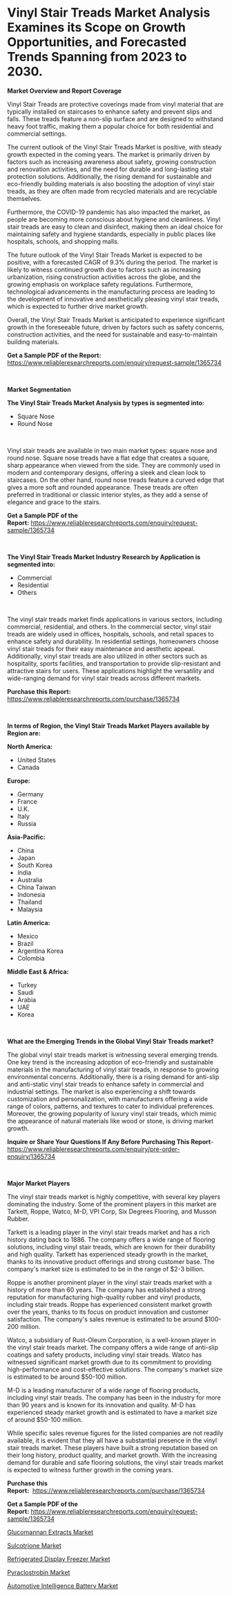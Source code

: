 <p><h1>Vinyl Stair Treads Market Analysis Examines its Scope on Growth Opportunities, and Forecasted Trends Spanning from 2023 to 2030.</h1></p><p><strong>Market Overview and Report Coverage</strong></p>
<p><p>Vinyl Stair Treads are protective coverings made from vinyl material that are typically installed on staircases to enhance safety and prevent slips and falls. These treads feature a non-slip surface and are designed to withstand heavy foot traffic, making them a popular choice for both residential and commercial settings.</p><p>The current outlook of the Vinyl Stair Treads Market is positive, with steady growth expected in the coming years. The market is primarily driven by factors such as increasing awareness about safety, growing construction and renovation activities, and the need for durable and long-lasting stair protection solutions. Additionally, the rising demand for sustainable and eco-friendly building materials is also boosting the adoption of vinyl stair treads, as they are often made from recycled materials and are recyclable themselves.</p><p>Furthermore, the COVID-19 pandemic has also impacted the market, as people are becoming more conscious about hygiene and cleanliness. Vinyl stair treads are easy to clean and disinfect, making them an ideal choice for maintaining safety and hygiene standards, especially in public places like hospitals, schools, and shopping malls.</p><p>The future outlook of the Vinyl Stair Treads Market is expected to be positive, with a forecasted CAGR of 9.3% during the period. The market is likely to witness continued growth due to factors such as increasing urbanization, rising construction activities across the globe, and the growing emphasis on workplace safety regulations. Furthermore, technological advancements in the manufacturing process are leading to the development of innovative and aesthetically pleasing vinyl stair treads, which is expected to further drive market growth.</p><p>Overall, the Vinyl Stair Treads Market is anticipated to experience significant growth in the foreseeable future, driven by factors such as safety concerns, construction activities, and the need for sustainable and easy-to-maintain building materials.</p></p>
<p><strong>Get a Sample PDF of the Report:</strong> <a href="https://www.reliableresearchreports.com/enquiry/request-sample/1365734">https://www.reliableresearchreports.com/enquiry/request-sample/1365734</a></p>
<p>&nbsp;</p>
<p><strong>Market Segmentation</strong></p>
<p><strong>The Vinyl Stair Treads Market Analysis by types is segmented into:</strong></p>
<p><ul><li>Square Nose</li><li>Round Nose</li></ul></p>
<p>&nbsp;</p>
<p><p>Vinyl stair treads are available in two main market types: square nose and round nose. Square nose treads have a flat edge that creates a square, sharp appearance when viewed from the side. They are commonly used in modern and contemporary designs, offering a sleek and clean look to staircases. On the other hand, round nose treads feature a curved edge that gives a more soft and rounded appearance. These treads are often preferred in traditional or classic interior styles, as they add a sense of elegance and grace to the stairs.</p></p>
<p><strong>Get a Sample PDF of the Report:</strong>&nbsp;<a href="https://www.reliableresearchreports.com/enquiry/request-sample/1365734">https://www.reliableresearchreports.com/enquiry/request-sample/1365734</a></p>
<p>&nbsp;</p>
<p><strong>The Vinyl Stair Treads Market Industry Research by Application is segmented into:</strong></p>
<p><ul><li>Commercial</li><li>Residential</li><li>Others</li></ul></p>
<p>&nbsp;</p>
<p><p>The vinyl stair treads market finds applications in various sectors, including commercial, residential, and others. In the commercial sector, vinyl stair treads are widely used in offices, hospitals, schools, and retail spaces to enhance safety and durability. In residential settings, homeowners choose vinyl stair treads for their easy maintenance and aesthetic appeal. Additionally, vinyl stair treads are also utilized in other sectors such as hospitality, sports facilities, and transportation to provide slip-resistant and attractive stairs for users. These applications highlight the versatility and wide-ranging demand for vinyl stair treads across different markets.</p></p>
<p><strong>Purchase this Report:</strong>&nbsp; <a href="https://www.reliableresearchreports.com/purchase/1365734">https://www.reliableresearchreports.com/purchase/1365734</a></p>
<p>&nbsp;</p>
<p><strong>In terms of Region, the Vinyl Stair Treads Market Players available by Region are:</strong></p>
<p>
    <p> <strong> North America: </strong>
        <ul>
            <li>United States</li>
            <li>Canada</li>
        </ul>
        </p> 
    <p> <strong> Europe: </strong>
        <ul>
            <li>Germany</li>
            <li>France</li>
            <li>U.K.</li>
            <li>Italy</li>
            <li>Russia</li>
        </ul>
        </p> 
    <p> <strong> Asia-Pacific: </strong>
        <ul>
            <li>China</li>
            <li>Japan</li>
            <li>South Korea</li>
            <li>India</li>
            <li>Australia</li>
            <li>China Taiwan</li>
            <li>Indonesia</li>
            <li>Thailand</li>
            <li>Malaysia</li>
        </ul>
        </p> 
    <p> <strong> Latin America: </strong>
        <ul>
            <li>Mexico</li>
            <li>Brazil</li>
            <li>Argentina Korea</li>
            <li>Colombia</li>
        </ul>
        </p> 
    <p> <strong> Middle East & Africa: </strong>
        <ul>
            <li>Turkey</li>
            <li>Saudi</li>
            <li>Arabia</li>
            <li>UAE</li>
            <li>Korea</li>
        </ul>
    </p>
    </p>
<p>&nbsp;</p>
<p><strong>What are the Emerging Trends in the Global Vinyl Stair Treads market?</strong></p>
<p><p>The global vinyl stair treads market is witnessing several emerging trends. One key trend is the increasing adoption of eco-friendly and sustainable materials in the manufacturing of vinyl stair treads, in response to growing environmental concerns. Additionally, there is a rising demand for anti-slip and anti-static vinyl stair treads to enhance safety in commercial and industrial settings. The market is also experiencing a shift towards customization and personalization, with manufacturers offering a wide range of colors, patterns, and textures to cater to individual preferences. Moreover, the growing popularity of luxury vinyl stair treads, which mimic the appearance of natural materials like wood or stone, is driving market growth.</p></p>
<p><strong>Inquire or Share Your Questions If Any Before Purchasing This Report</strong>- <a href="https://www.reliableresearchreports.com/enquiry/pre-order-enquiry/1365734">https://www.reliableresearchreports.com/enquiry/pre-order-enquiry/1365734</a></p>
<p>&nbsp;</p>
<p><strong>Major Market Players</strong></p>
<p><p>The vinyl stair treads market is highly competitive, with several key players dominating the industry. Some of the prominent players in this market are Tarkett, Roppe, Watco, M-D, VPI Corp, Six Degrees Flooring, and Musson Rubber.</p><p>Tarkett is a leading player in the vinyl stair treads market and has a rich history dating back to 1886. The company offers a wide range of flooring solutions, including vinyl stair treads, which are known for their durability and high quality. Tarkett has experienced steady growth in the market, thanks to its innovative product offerings and strong customer base. The company's market size is estimated to be in the range of $2-3 billion.</p><p>Roppe is another prominent player in the vinyl stair treads market with a history of more than 60 years. The company has established a strong reputation for manufacturing high-quality rubber and vinyl products, including stair treads. Roppe has experienced consistent market growth over the years, thanks to its focus on product innovation and customer satisfaction. The company's sales revenue is estimated to be around $100-200 million.</p><p>Watco, a subsidiary of Rust-Oleum Corporation, is a well-known player in the vinyl stair treads market. The company offers a wide range of anti-slip coatings and safety products, including vinyl stair treads. Watco has witnessed significant market growth due to its commitment to providing high-performance and cost-effective solutions. The company's market size is estimated to be around $50-100 million.</p><p>M-D is a leading manufacturer of a wide range of flooring products, including vinyl stair treads. The company has been in the industry for more than 90 years and is known for its innovation and quality. M-D has experienced steady market growth and is estimated to have a market size of around $50-100 million.</p><p>While specific sales revenue figures for the listed companies are not readily available, it is evident that they all have a substantial presence in the vinyl stair treads market. These players have built a strong reputation based on their long history, product quality, and market growth. With the increasing demand for durable and safe flooring solutions, the vinyl stair treads market is expected to witness further growth in the coming years.</p></p>
<p><strong>Purchase this Report:</strong>&nbsp;&nbsp;<a href="https://www.reliableresearchreports.com/purchase/1365734">https://www.reliableresearchreports.com/purchase/1365734</a></p>
<p></p>
<p><strong>Get a Sample PDF of the Report:</strong>&nbsp;<a href="https://www.reliableresearchreports.com/enquiry/request-sample/1365734">https://www.reliableresearchreports.com/enquiry/request-sample/1365734</a></p>
<p><p><a href="https://www.linkedin.com/pulse/glucomannan-extracts-market-research-report-provides-thorough-dqrrc/">Glucomannan Extracts Market</a></p><p><a href="https://medium.com/@mhdhonirp23/sulcotrione-market-size-growth-forecast-2023-2030-8cd19bd858fd">Sulcotrione Market</a></p><p><a href="https://www.linkedin.com/pulse/refrigerated-display-freezer-market-challenges-opportunities-hjhfe/">Refrigerated Display Freezer Market</a></p><p><a href="https://medium.com/@yuvrajsinghrp23/pyraclostrobin-market-size-growth-forecast-2023-2030-5678c59d6e6c">Pyraclostrobin Market</a></p><p><a href="https://www.linkedin.com/pulse/automotive-intelligence-battery-market-size-2023-2030-ypuce/">Automotive Intelligence Battery Market</a></p></p>